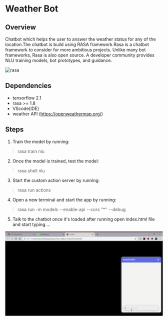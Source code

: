 # Weather Bot
## Overview

Chatbot which helps the user to answer the weather status for any of the location.The chatbot is build using RASA framework.Rasa is a chatbot framework to consider for more ambitious projects. Unlike many bot frameworks, Rasa is also open source. A developer community provides NLU training models, bot prototypes, and guidance.

![rasa](https://rasa.com/static/686aee8071dd209f198d500b1164e350/4828e/rasa.png)

## Dependencies
- tensorflow 2.1
- rasa >= 1.8
- VScode(IDE)
- weather API (https://openweathermap.org/)

## Steps
1) Train the model by running:
> rasa train nlu
2) Once the model is trained, test the model:
> rasa shell nlu
3) Start the custom action server by running:
> rasa run actions
4) Open a new terminal and start the app by running:
> rasa run -m models --enable-api --cors "*" --debug
5) Talk to the chatbot once it's loaded after running open index.html file and start typing....

![rasa](/output.gif)

